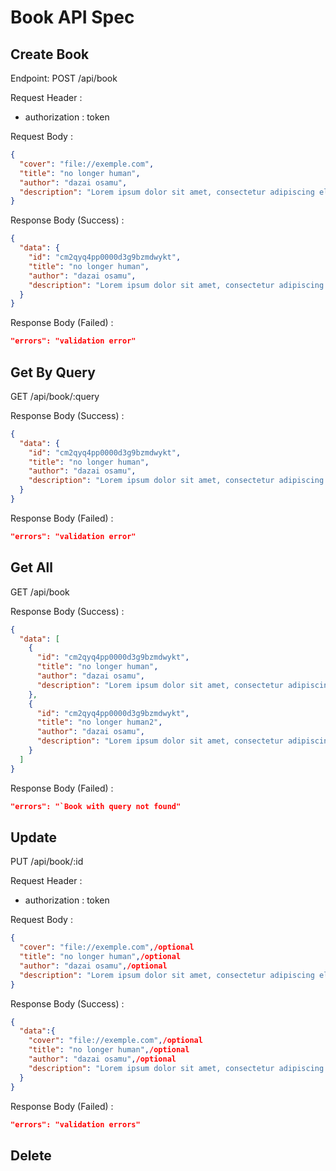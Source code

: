 # Book API Spec

## Create Book

Endpoint: POST /api/book

Request Header :

- authorization : token

Request Body :

```json
{
  "cover": "file://exemple.com",
  "title": "no longer human",
  "author": "dazai osamu",
  "description": "Lorem ipsum dolor sit amet, consectetur adipiscing elit, sed do eiusmod tempor incididunt ut labore et dolore magna aliqua. Ut enim ad minim veniam,"
}
```

Response Body (Success) :

```json
{
  "data": {
    "id": "cm2qyq4pp0000d3g9bzmdwykt",
    "title": "no longer human",
    "author": "dazai osamu",
    "description": "Lorem ipsum dolor sit amet, consectetur adipiscing elit, sed do eiusmod tempor incididunt ut labore et dolore magna aliqua. Ut enim ad minim veniam,"
  }
}
```

Response Body (Failed) :

```json
"errors": "validation error"
```

## Get By Query

GET /api/book/:query

Response Body (Success) :

```json
{
  "data": {
    "id": "cm2qyq4pp0000d3g9bzmdwykt",
    "title": "no longer human",
    "author": "dazai osamu",
    "description": "Lorem ipsum dolor sit amet, consectetur adipiscing elit, sed do eiusmod tempor incididunt ut labore et dolore magna aliqua. Ut enim ad minim veniam,"
  }
}
```

Response Body (Failed) :

```json
"errors": "validation error"
```

## Get All

GET /api/book

Response Body (Success) :

```json
{
  "data": [
    {
      "id": "cm2qyq4pp0000d3g9bzmdwykt",
      "title": "no longer human",
      "author": "dazai osamu",
      "description": "Lorem ipsum dolor sit amet, consectetur adipiscing elit, sed do eiusmod tempor incididunt ut labore et dolore magna aliqua. Ut enim ad minim veniam,"
    },
    {
      "id": "cm2qyq4pp0000d3g9bzmdwykt",
      "title": "no longer human2",
      "author": "dazai osamu",
      "description": "Lorem ipsum dolor sit amet, consectetur adipiscing elit, sed do eiusmod tempor incididunt ut labore et dolore magna aliqua. Ut enim ad minim veniam,"
    }
  ]
}
```

Response Body (Failed) :

```json
"errors": "`Book with query not found"
```

## Update

PUT /api/book/:id

Request Header :

- authorization : token

Request Body :

```json
{
  "cover": "file://exemple.com",/optional
  "title": "no longer human",/optional
  "author": "dazai osamu",/optional
  "description": "Lorem ipsum dolor sit amet, consectetur adipiscing elit, sed do eiusmod tempor incididunt ut labore et dolore magna aliqua. Ut enim ad minim veniam,"/optional
}
```

Response Body (Success) :

```json
{
  "data":{
    "cover": "file://exemple.com",/optional
    "title": "no longer human",/optional
    "author": "dazai osamu",/optional
    "description": "Lorem ipsum dolor sit amet, consectetur adipiscing elit, sed do eiusmod tempor incididunt ut labore et dolore magna aliqua. Ut enim ad minim veniam," /optional
  }
}
```

Response Body (Failed) :

```json
"errors": "validation errors"
```

## Delete
